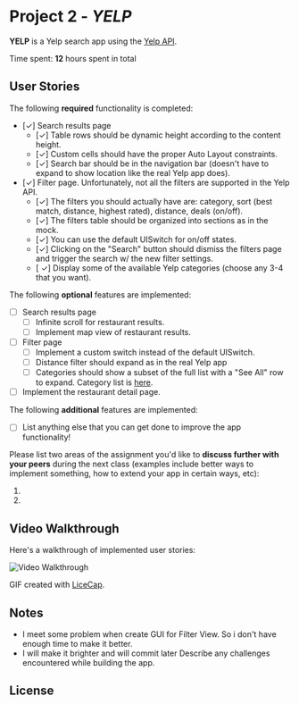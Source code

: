 # Project 2 - *YELP*

**YELP** is a Yelp search app using the [Yelp API](http://www.yelp.com/developers/documentation/v2/search_api).

Time spent: **12** hours spent in total

## User Stories

The following **required** functionality is completed:

- [✓] Search results page
   - [✓] Table rows should be dynamic height according to the content height.
   - [✓] Custom cells should have the proper Auto Layout constraints.
   - [✓] Search bar should be in the navigation bar (doesn't have to expand to show location like the real Yelp app does).
- [✓] Filter page. Unfortunately, not all the filters are supported in the Yelp API.
   - [✓] The filters you should actually have are: category, sort (best match, distance, highest rated), distance, deals (on/off).
   - [✓] The filters table should be organized into sections as in the mock.
   - [✓] You can use the default UISwitch for on/off states.
   - [✓] Clicking on the "Search" button should dismiss the filters page and trigger the search w/ the new filter settings.
   - [ ✓] Display some of the available Yelp categories (choose any 3-4 that you want).

The following **optional** features are implemented:

- [ ] Search results page
   - [ ] Infinite scroll for restaurant results.
   - [ ] Implement map view of restaurant results.
- [ ] Filter page
   - [ ] Implement a custom switch instead of the default UISwitch.
   - [ ] Distance filter should expand as in the real Yelp app
   - [ ] Categories should show a subset of the full list with a "See All" row to expand. Category list is [here](http://www.yelp.com/developers/documentation/category_list).
- [ ] Implement the restaurant detail page.

The following **additional** features are implemented:

- [ ] List anything else that you can get done to improve the app functionality!

Please list two areas of the assignment you'd like to **discuss further with your peers** during the next class (examples include better ways to implement something, how to extend your app in certain ways, etc):

1.
2.

## Video Walkthrough

Here's a walkthrough of implemented user stories:

<img src='http://i.imgur.com/L8YU2gM.gif' title='Video Walkthrough' width='' alt='Video Walkthrough' />

GIF created with [LiceCap](http://www.cockos.com/licecap/).

## Notes
- I meet some problem when create GUI for Filter View. So i don't have enough time to make it better. 
- I will make it brighter and will commit later
Describe any challenges encountered while building the app.

## License

   
